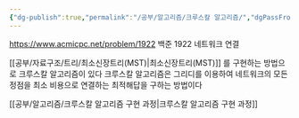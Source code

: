 ```yaml
---
{"dg-publish":true,"permalink":"/공부/알고리즘/크루스칼 알고리즘/","dgPassFrontmatter":true}
---
```


https://www.acmicpc.net/problem/1922
백준 1922 네트워크 연결

[[공부/자료구조/트리/최소신장트리(MST)\|최소신장트리(MST)]] 를 구현하는 방법으로 크루스칼 알고리즘이 있다
크루스칼 알고리즘은 그리디를 이용하여 네트워크의 모든 정점을 최소 비용으로 연결하는 최적해답을 구하는 방법이다

[[공부/알고리즘/크루스칼 알고리즘 구현 과정\|크루스칼 알고리즘 구현 과정]] 